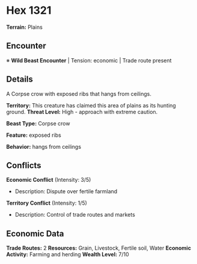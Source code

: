 # Hex 1321

**Terrain:** Plains

## Encounter
※ **Wild Beast Encounter** | Tension: economic | Trade route present

## Details
A Corpse crow with exposed ribs that hangs from ceilings.

**Territory:** This creature has claimed this area of plains as its hunting ground.
**Threat Level:** High - approach with extreme caution.

**Beast Type:** Corpse crow

**Feature:** exposed ribs

**Behavior:** hangs from ceilings

## Conflicts
**Economic Conflict** (Intensity: 3/5)
- Description: Dispute over fertile farmland

**Territory Conflict** (Intensity: 1/5)
- Description: Control of trade routes and markets

## Economic Data
**Trade Routes:** 2
**Resources:** Grain, Livestock, Fertile soil, Water
**Economic Activity:** Farming and herding
**Wealth Level:** 7/10
